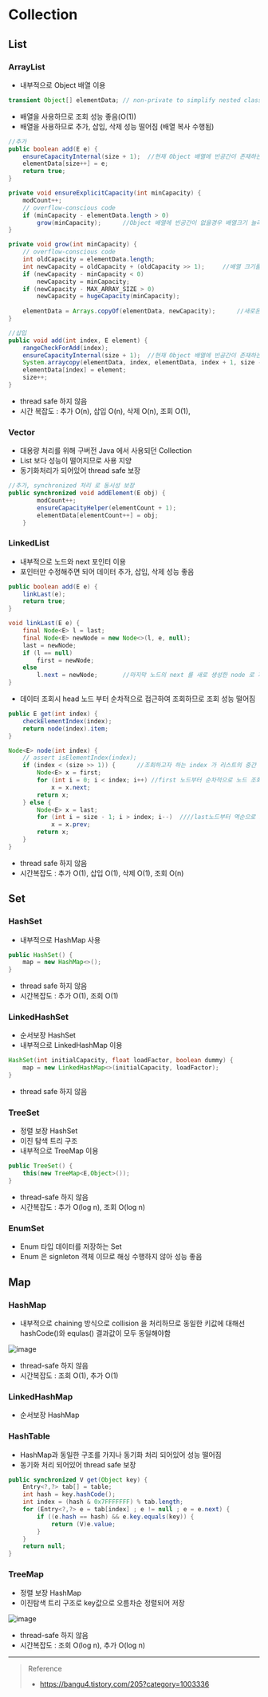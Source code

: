 # Collection

## List
### ArrayList
* 내부적으로 Object 배열 이용
```java
transient Object[] elementData; // non-private to simplify nested class access
```
* 배열을 사용하므로 조회 성능 좋음(O(1))
* 배열을 사용하므로 추가, 삽입, 삭제 성능 떨어짐 (배열 복사 수행됨)
```java
//추가
public boolean add(E e) {
    ensureCapacityInternal(size + 1);  //현재 Object 배열에 빈공간이 존재하는지 확인
    elementData[size++] = e;
    return true;
}

private void ensureExplicitCapacity(int minCapacity) {
    modCount++;
    // overflow-conscious code
    if (minCapacity - elementData.length > 0)
        grow(minCapacity);		//Object 배열에 빈공간이 없을경우 배열크기 늘리기 수행 
}

private void grow(int minCapacity) {
	// overflow-conscious code
    int oldCapacity = elementData.length;
    int newCapacity = oldCapacity + (oldCapacity >> 1);		//배열 크기를 50% 만큼 늘린다.(4 > 6, 7 > 10)
    if (newCapacity - minCapacity < 0)
    	newCapacity = minCapacity;
	if (newCapacity - MAX_ARRAY_SIZE > 0)
    	newCapacity = hugeCapacity(minCapacity);
    
	elementData = Arrays.copyOf(elementData, newCapacity);		//새로운 크기의 배열에 데이터 복사 수행(성능저하 원인)
}

//삽입
public void add(int index, E element) {
    rangeCheckForAdd(index);
    ensureCapacityInternal(size + 1);  //현재 Object 배열에 빈공간이 존재하는지 확인후, 없다면 배열 크기 증대 수행(배열 복사 수행되어 성능 저하)
    System.arraycopy(elementData, index, elementData, index + 1, size - index);	//삽입을 위해 배열 복사가 한번 더 수행되어 성능 더 안좋아짐
    elementData[index] = element;
    size++;
}

```
* thread safe 하지 않음
* 시간 복잡도 : 추가 O(n), 삽입 O(n), 삭제 O(n), 조회 O(1),  

### Vector
* 대용량 처리를 위해 구버전 Java 에서 사용되던 Collection
* List 보다 성능이 떨어지므로 사용 지양
* 동기화처리가 되어있어 thread safe 보장
```java
//추가, synchronized 처리 로 동시성 보장
public synchronized void addElement(E obj) {
        modCount++;
        ensureCapacityHelper(elementCount + 1);
        elementData[elementCount++] = obj;
    }
```

### LinkedList
* 내부적으로 노드와 next 포인터 이용
* 포인터만 수정해주면 되어 데이터 추가, 삽입, 삭제 성능 좋음
```java
public boolean add(E e) {
    linkLast(e);
    return true;
}

void linkLast(E e) {
    final Node<E> l = last;
    final Node<E> newNode = new Node<>(l, e, null);
    last = newNode;
    if (l == null)
        first = newNode;
    else
        l.next = newNode;		//마지막 노드의 next 를 새로 생성한 node 로 지정
}
```

* 데이터 조회시 head 노드 부터 순차적으로 접근하여 조회하므로 조회 성능 떨어짐
```java
public E get(int index) {
    checkElementIndex(index);
    return node(index).item;
}

Node<E> node(int index) {
    // assert isElementIndex(index);
    if (index < (size >> 1)) {		//조회하고자 하는 index 가 리스트의 중간 index 보다 작으면, first 노드에서부터, 크면 last 노드에서부터 역순으로 탐색
        Node<E> x = first;
        for (int i = 0; i < index; i++) //first 노드부터 순차적으로 노드 조회
            x = x.next;
        return x;
    } else {
        Node<E> x = last;
        for (int i = size - 1; i > index; i--)	////last노드부터 역순으로 노드 조회
            x = x.prev;
        return x;
    }
}
```
* thread safe 하지 않음
* 시간복잡도 : 추가 O(1), 삽입 O(1), 삭제 O(1), 조회 O(n)

## Set
### HashSet
* 내부적으로 HashMap 사용
```java
public HashSet() {
    map = new HashMap<>();
}
```
* thread safe 하지 않음
* 시간복잡도 : 추가 O(1), 조회 O(1)

### LinkedHashSet
* 순서보장 HashSet
* 내부적으로 LinkedHashMap 이용
```java
HashSet(int initialCapacity, float loadFactor, boolean dummy) {
    map = new LinkedHashMap<>(initialCapacity, loadFactor);
}
```
* thread safe 하지 않음

### TreeSet
* 정렬 보장 HashSet
* 이진 탐색 트리 구조
* 내부적으로 TreeMap 이용
```java
public TreeSet() {
    this(new TreeMap<E,Object>());
}
```
* thread-safe 하지 않음
* 시간복잡도 : 추가 O(log n), 조회 O(log n) 

### EnumSet
* Enum 타입 데이터를 저장하는 Set
* Enum 은 signleton 객체 이므로 해싱 수행하지 않아 성능 좋음

## Map
### HashMap
* 내부적으로 chaining 방식으로 collision 을 처리하므로 동일한 키값에 대해선 hashCode()와 equlas() 결과값이 모두 동일해야함

![image](https://user-images.githubusercontent.com/48702893/148090992-d9c709f7-9aad-4460-99d3-a1ab229ce7aa.png)

* thread-safe 하지 않음
* 시간복잡도 : 조회 O(1), 추가 O(1)
 
### LinkedHashMap
* 순서보장 HashMap

### HashTable
* HashMap과 동일한 구조를 가지나 동기화 처리 되어있어 성능 떨어짐
* 동기화 처리 되어있어 thread safe 보장
```java
public synchronized V get(Object key) {
    Entry<?,?> tab[] = table;
    int hash = key.hashCode();
    int index = (hash & 0x7FFFFFFF) % tab.length;
    for (Entry<?,?> e = tab[index] ; e != null ; e = e.next) {
        if ((e.hash == hash) && e.key.equals(key)) {
            return (V)e.value;
        }
    }
    return null;
}
```

### TreeMap
* 정렬 보장 HashMap
* 이진탐색 트리 구조로 key값으로 오름차순 정렬되어 저장

![image](https://user-images.githubusercontent.com/48702893/148091027-f6502b67-57f0-4109-a8eb-4a584990850b.png) 

* thread-safe 하지 않음
* 시간복잡도 : 조회 O(log n), 추가 O(log n)

***
> Reference
> * https://bangu4.tistory.com/205?category=1003336